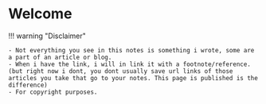 # Welcome

!!! warning "Disclaimer"

    - Not everything you see in this notes is something i wrote, some are a part of an article or blog.
    - When i have the link, i will in link it with a footnote/reference. (but right now i dont, you dont usually save url links of those articles you take that go to your notes. This page is published is the difference)
    - For copyright purposes.